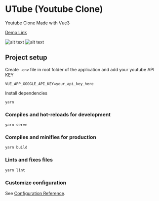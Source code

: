 # UTube (Youtube Clone)

Youtube Clone Made with Vue3

[Demo Link](https://utube1.netlify.app/#/)

![alt text](https://i.ibb.co/98gdVHv/Screenshot-2022-02-04-at-4-07-46-PM.png)
![alt text](https://i.ibb.co/dfBXBnm/Screenshot-2022-02-04-at-4-09-06-PM.png)


## Project setup

Create `.env` file in root folder of the application and add your youtube API KEY

```
VUE_APP_GOOGLE_API_KEY=your_api_key_here
```

Install dependencies

```
yarn
```

### Compiles and hot-reloads for development
```
yarn serve
```

### Compiles and minifies for production
```
yarn build
```

### Lints and fixes files
```
yarn lint
```

### Customize configuration
See [Configuration Reference](https://cli.vuejs.org/config/).
